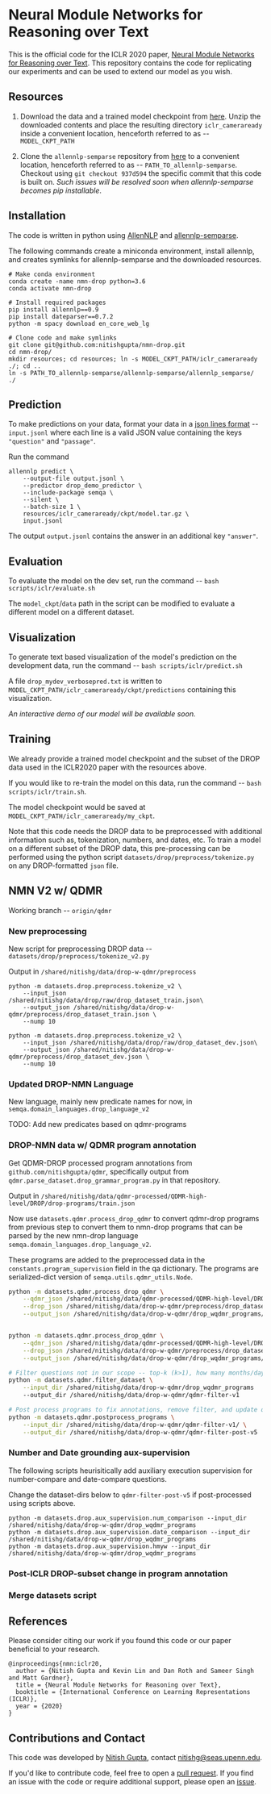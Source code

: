 # Neural Module Networks for Reasoning over TextThis is the official code for the ICLR 2020 paper, [Neural Module Networks for Reasoning over Text](https://arxiv.org/abs/1912.04971).This repository contains the code for replicating our experiments and can be used to extend our model as you wish.## Resources1. Download the data and a trained model checkpoint from [here](https://drive.google.com/drive/folders/1ZPnQqQHBrWXEF4z3yTK5wL5sCI8gG98T?usp=sharing).Unzip the downloaded contents and place the resulting directory `iclr_cameraready` inside a convenient location, henceforth referred to as -- `MODEL_CKPT_PATH` 2. Clone the `allennlp-semparse` repository from [here](https://github.com/allenai/allennlp-semparse) to a convenient location, henceforth referred to as -- `PATH_TO_allennlp-semparse`. Checkout using `git checkout 937d594` the specific commit that this code is built on.  *Such issues will be resolved soon when allennlp-semparse becomes pip installable*.## InstallationThe code is written in python using [AllenNLP](https://github.com/allenai/allennlp) and[allennlp-semparse](https://github.com/allenai/allennlp-semparse).The following commands create a miniconda environment, install allennlp, and creates symlinks for allennlp-semparse and the downloaded resources.```# Make conda environmentconda create -name nmn-drop python=3.6conda activate nmn-drop# Install required packagespip install allennlp==0.9pip install dateparser==0.7.2python -m spacy download en_core_web_lg# Clone code and make symlinksgit clone git@github.com:nitishgupta/nmn-drop.gitcd nmn-drop/mkdir resources; cd resources; ln -s MODEL_CKPT_PATH/iclr_cameraready ./; cd ..    ln -s PATH_TO_allennlp-semparse/allennlp-semparse/allennlp_semparse/ ./ ```## PredictionTo make predictions on your data, format your data in a [json lines format](http://jsonlines.org/) -- `input.jsonl`where each line is a valid JSON value containing the keys `"question"` and `"passage"`.Run the command```allennlp predict \    --output-file output.jsonl \    --predictor drop_demo_predictor \    --include-package semqa \    --silent \    --batch-size 1 \     resources/iclr_cameraready/ckpt/model.tar.gz \    input.jsonl```The output `output.jsonl` contains the answer in an additional key `"answer"`.   ## EvaluationTo evaluate the model on the dev set, run the command -- `bash scripts/iclr/evaluate.sh` The `model_ckpt`/`data` path in the script can be modified to evaluate a different model on a different dataset.## VisualizationTo generate text based visualization of the model's prediction on the development data, run the command -- `bash scripts/iclr/predict.sh`A file `drop_mydev_verbosepred.txt` is written to `MODEL_CKPT_PATH/iclr_cameraready/ckpt/predictions` containing this visualization.*An interactive demo of our model will be available soon.*## TrainingWe already provide a trained model checkpoint and the subset of the DROP data used in the ICLR2020 paper with the resources above.If you would like to re-train the model on this data, run the command -- `bash scripts/iclr/train.sh`.The model checkpoint would be saved at `MODEL_CKPT_PATH/iclr_cameraready/my_ckpt`.Note that this code needs the DROP data to be preprocessed with additional information such as, tokenization, numbers, and dates, etc.To train a model on a different subset of the DROP data, this pre-processing can be performed using the python script `datasets/drop/preprocess/tokenize.py` on any DROP-formatted `json` file.## NMN V2 w/ QDMRWorking branch -- `origin/qdmr`### New preprocessing New script for preprocessing DROP data -- `datasets/drop/preprocess/tokenize_v2.py`Output in `/shared/nitishg/data/drop-w-qdmr/preprocess````python -m datasets.drop.preprocess.tokenize_v2 \    --input_json /shared/nitishg/data/drop/raw/drop_dataset_train.json\    --output_json /shared/nitishg/data/drop-w-qdmr/preprocess/drop_dataset_train.json \    --nump 10python -m datasets.drop.preprocess.tokenize_v2 \    --input_json /shared/nitishg/data/drop/raw/drop_dataset_dev.json\    --output_json /shared/nitishg/data/drop-w-qdmr/preprocess/drop_dataset_dev.json \    --nump 10```### Updated DROP-NMN LanguageNew language, mainly new predicate names for now, in `semqa.domain_languages.drop_language_v2`TODO: Add new predicates based on qdmr-programs ### DROP-NMN data w/ QDMR program annotationGet QDMR-DROP processed program annotations from `github.com/nitishgupta/qdmr`, specifically output from `qdmr.parse_dataset.drop_grammar_program.py` in that repository.Output in `/shared/nitishg/data/qdmr-processed/QDMR-high-level/DROP/drop-programs/train.json`Now use `datasets.qdmr.process_drop_qdmr` to convert qdmr-drop programs from previous step to convert them to nmn-drop programs that can be parsed by the new nmn-drop language `semqa.domain_languages.drop_language_v2`.These programs are added to the preprocessed data in the `constants.program_supervision` field in the qa dictionary.The programs are serialized-dict version of `semqa.utils.qdmr_utils.Node`. ```bashpython -m datasets.qdmr.process_drop_qdmr \    --qdmr_json /shared/nitishg/data/qdmr-processed/QDMR-high-level/DROP/drop-programs/train.json \    --drop_json /shared/nitishg/data/drop-w-qdmr/preprocess/drop_dataset_train.json \    --output_json /shared/nitishg/data/drop-w-qdmr/drop_wqdmr_programs/drop_dataset_train.jsonpython -m datasets.qdmr.process_drop_qdmr \    --qdmr_json /shared/nitishg/data/qdmr-processed/QDMR-high-level/DROP/drop-programs/dev.json \    --drop_json /shared/nitishg/data/drop-w-qdmr/preprocess/drop_dataset_dev.json \    --output_json /shared/nitishg/data/drop-w-qdmr/drop_wqdmr_programs/drop_dataset_dev.json# Filter questions not in our scope -- top-k (k>1), how many months/days, select-ans(select)-i don't trust thesepython -m datasets.qdmr.filter_dataset \    --input_dir /shared/nitishg/data/drop-w-qdmr/drop_wqdmr_programs    --output_dir /shared/nitishg/data/drop-w-qdmr/qdmr-filter-v1# Post process programs to fix annotations, remove filter, and update question-attention based on lemmas python -m datasets.qdmr.postprocess_programs \    --input_dir /shared/nitishg/data/drop-w-qdmr/qdmr-filter-v1/ \    --output_dir /shared/nitishg/data/drop-w-qdmr/qdmr-filter-post-v5```### Number and Date grounding aux-supervisionThe following scripts heurisitically add auxiliary execution supervision for number-compare and date-compare questions.Change the dataset-dirs below to `qdmr-filter-post-v5` if post-processed using scripts above.```python -m datasets.drop.aux_supervision.num_comparison --input_dir /shared/nitishg/data/drop-w-qdmr/drop_wqdmr_programspython -m datasets.drop.aux_supervision.date_comparison --input_dir /shared/nitishg/data/drop-w-qdmr/drop_wqdmr_programspython -m datasets.drop.aux_supervision.hmyw --input_dir /shared/nitishg/data/drop-w-qdmr/drop_wqdmr_programs```### Post-ICLR DROP-subset change in program annotation### Merge datasets script## ReferencesPlease consider citing our work if you found this code or our paper beneficial to your research.```@inproceedings{nmn:iclr20,  author = {Nitish Gupta and Kevin Lin and Dan Roth and Sameer Singh and Matt Gardner},  title = {Neural Module Networks for Reasoning over Text},  booktitle = {International Conference on Learning Representations (ICLR)},  year = {2020}}```## Contributions and ContactThis code was developed by [Nitish Gupta](https://nitishgupta.github.io), contact [nitishg@seas.upenn.edu](mailto:nitishg@seas.upenn.edu).If you'd like to contribute code, feel free to open a [pull request](https://github.com/nitishgupta/nmn-drop/pulls).If you find an issue with the code or require additional support, please open an [issue](https://github.com/nitishgupta/nmn-drop/issues).